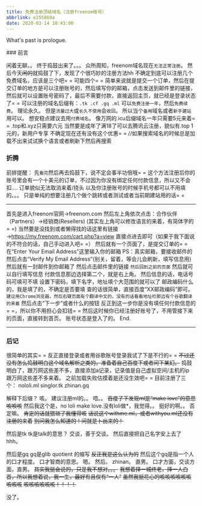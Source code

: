 ```yaml
---
title: 免费注册顶级域名（注册freenom账号）
abbrlink: e255869a
date: 2020-03-14 10:43:00
---
```

What's past is prologue.

<!--more-->### 前言
闲着无聊。。
终于捣鼓出来了。。。
众所周知，freenom域名现在`无法正常注册`。
然后今天~~闲的~~就捣鼓了下，发现了个很巧妙的注册方法hh
不确定到底可以注册几个免费域名，应该是三个吧= =
可能四个= =
简单来说就是提交一个订单，然后在提交订单的地方是可以注册账号的，然后填写你的邮箱，点击发送到邮件里的链接，然后就可以设置账号密码了，最后不需要付款，直接返回主页，就已经是登录状态了= =
可以注册的域名后缀有：`.tk .cf .gq .ml`
可以`免费注册一年`，然后`免费续费`。
理论永久。
但是`流量过大`或`长久不使用`会`收回`。
所以当个`备用`域名或者`新手建站`用可以。
想安稳点建议去用`付费域名`。
像万网的.icu后缀域名一年只需要5元来着= =
.top和.xyz只需要六元
当然要是成年了满18了可以去腾讯云注册，貌似有.top 1元的，新用户专享
不确定现在还有没有这个优惠= =
//如果搜索域名的时候总是加载不出来试试换个语言或者刷新下然后再搜索

### 折腾

前排提醒：
先`看完`然后再去捣鼓下，说不定会事半功倍哦= =
这个方法注册后你的账号里会有一个十美元的订单，不过因为你没有绑定任何付款信息，所以又不会扣....
订单貌似无法取消来着/挠头
以及你注册账号的时候手机号都可以不用填的。。。
只是单纯的想要注册几个做个跳转或者测试或者当前期建站用的话= =

----------


首先是进入freenom官网→freenom.com
然后左上角依次点击：合作伙伴（Partners）→经销商(Resellers)
(其实左上角可以修改语言的来着，有简体字的= =)
当然要是没找到或者懒得找的话这里有链接→https://my.freenom.com/cart.php?a=view
直接点进去即可（如果于我下面说的不符合的话，自己手动进入吧= =）
然后就有一个页面了，是提交订单的= =
在“Enter Your Email Address”这里输入你的邮箱
PS：真实邮箱，要接收邮件的
然后点击“Verify My Email Address”(别关，留着，等会儿会刷新，填写信息用)
然后就有一封邮件到你邮箱了
然后点击邮件里的链接
`然后回到之前的页面`
然后就可以自行填写信息
付款信息那边选择第二个，就是右上角。
然后信息的话，电话号码可填可不填
设置下密码，填下名字，地址填个大范围的就可以了
邮政编码什么的，我是填了的，不确定是否要填
查的话很简单，直接百度“XX邮政编码”即可。
`建议用Chrome浏览器，然后右键页面有个翻译中文的，没有的话看看地址栏那边有个谷歌翻译的来着`
然后点击“下一步”或者什么的按钮
反正到这一步你是没有填任何付款信息的= =，所以你不用担心会扣钱= =
然后这时候你已经注册好账号了，不用管接下来的页面，直接转到首页。
账号状态是登入了的。
End.


----------
### 后记

很简单的其实= =
反正直接登录或者用谷歌账号登录我试了下是不行的= =
<del>不过还没有怎么捣鼓明白这个域名解析之类的，准备着自己百度下或者问下某幻。</del>
捣鼓明白了，跟万网这些差不多，直接添加a记录，记录值是自己虚拟空间/主机的ip
跟万网这些差不多来着。
之前加载失败估摸着是还没生效吧= =
目前注册了三个：
nololi.ml
singlor.tk
zhinan.gq

解释下后缀？
咳。
建议注册ml的。。
唔。。
~~百度了下发现ml是“make love”的意思咳咳咳~~
然后我这个是，no loli make love.没有loli做*，我觉得。。
挺好的啊。。
否定嘛。
~~肯定的话就猥琐了我懂得咳~~
~~话说这个withme.ml，或者withyou.ml还没有注册的来着~~
~~别问我怎么知道的！问就是卜出来的！~~

然后是tk
tk是talk的意思？
交谈，善于交谈。
然后直接把自己名字安上去了hhh。

然后是gq
gq是glib quotient 的缩写
~~反正我是这么认为的~~
然后这个gq是指一个人的口才程度。
口才智商的意思。
嗯。
然后。
zhinan。
直男。
口才方面，交谈方面，直男。
~~其实我挺会说的，只是我不想对。。。~~
~~我想着择一城终老，择一人白首，所以我想着说，我一生，最好有且仅有“一人”~~
~~虽然我挺花心的咳咳咳咳咳咳咳咳咳~~
~~咳咳咳咳咳咳！！！！~~

没了。

